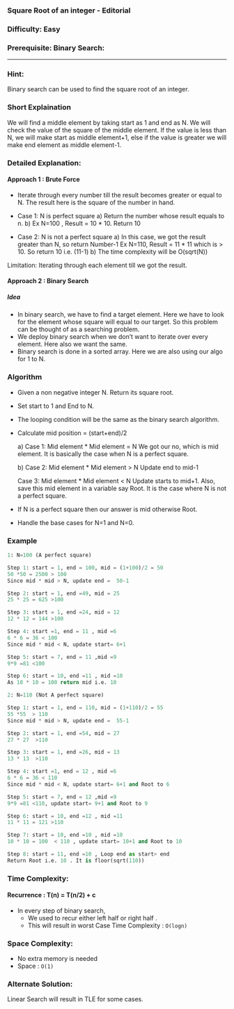 ### **Square Root of an integer - Editorial**
### **Difficulty**: Easy
### **Prerequisite: Binary Search**:
---
### **Hint:**
Binary search can be used to find the square root of an integer.

### **Short Explaination**
We will find a middle element by taking start as 1 and end as N. We will check the value of the square of the middle element. If the value is less than N, we will make start as middle element+1, else if the value is greater we will make end element as middle element-1.

### **Detailed Explanation**:

#### Approach 1 : Brute Force
 
 * Iterate through every number till the result becomes greater or equal to N. The result here is the square of the number in hand.
* Case 1: N is perfect square
         a)    Return the number whose result equals to n.
         b)   Ex N=100 , Result = 10 * 10. Return 10

* Case 2: N is not a perfect square
        a) In this case, we got the result greater than N, so return Number-1
        Ex N=110, Result = 11 * 11 which is > 10. So return 10 i.e. (11-1)
        b) The time complexity will be O(sqrt(N))

Limitation: Iterating through each element till we got the result.
 
 #### Approach 2 : Binary Search
 
 ##### Idea 
* In binary search, we have to find a target element. Here we have to look for the element  whose square will equal to our target. So this problem can be thought of as a searching problem.
* We deploy binary search when we don’t want to iterate over every element. Here also we want the same.
* Binary search is done in a sorted array. Here we are also using our algo for 1 to N.


### Algorithm 
* Given a non negative integer N. Return its square root. 
* Set start to 1 and End to N.
* The looping condition will be the same as the binary search algorithm.

* Calculate mid position = (start+end)/2

    a) Case 1: Mid element * Mid element  = N
    We got our no, which is mid element. It is basically the case when N is a perfect square.

    b) Case 2: Mid element * Mid element  > N
    Update end to mid-1 

    Case 3: Mid element * Mid element  < N
    Update starts to mid+1. Also, save this mid element in a variable say Root. It is the case where N is not a perfect square.
    
* If N is a perfect square then our answer is mid otherwise Root.
* Handle the base cases for N=1 and N=0.

### Example
```python
1: N=100 (A perfect square)

Step 1: start = 1, end = 100, mid = (1+100)/2 = 50
50 *50 = 2500 > 100 
Since mid * mid > N, update end =  50-1

Step 2: start = 1, end =49, mid = 25
25 * 25 = 625 >100

Step 3: start = 1, end =24, mid = 12
12 * 12 = 144 >100

Step 4: start =1, end = 11 , mid =6
6 * 6 = 36 < 100
Since mid * mid < N, update start= 6+1

Step 5: start = 7, end = 11 ,mid =9
9*9 =81 <100

Step 6: start = 10, end =11 , mid =10
As 10 * 10 = 100 return mid i.e. 10

2: N=110 (Not A perfect square)

Step 1: start = 1, end = 110, mid = (1+110)/2 = 55
55 *55  > 110 
Since mid * mid > N, update end =  55-1

Step 2: start = 1, end =54, mid = 27
27 * 27  >110

Step 3: start = 1, end =26, mid = 13
13 * 13  >110

Step 4: start =1, end = 12 , mid =6
6 * 6 = 36 < 110
Since mid * mid < N, update start= 6+1 and Root to 6

Step 5: start = 7, end = 12 ,mid =9
9*9 =81 <110, update start= 9+1 and Root to 9

Step 6: start = 10, end =12 , mid =11
11 * 11 = 121 >110

Step 7: start = 10, end =10 , mid =10
10 * 10 = 100  < 110 , update start= 10+1 and Root to 10

Step 8: start = 11, end =10 , Loop end as start> end
Return Root i.e. 10 . It is floor(sqrt(110))
```

### **Time Complexity**:
#### Recurrence : T(n) = T(n/2) + c
* In every step of binary search,
    * We used to recur either left half or right half .
    * This will result in worst Case Time Complexity : `O(logn)`

### **Space Complexity**:
* No extra memory is needed
* Space : `O(1)`

### **Alternate Solution**:
Linear Search will result in TLE for some cases.

